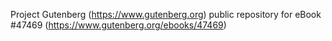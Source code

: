 Project Gutenberg (https://www.gutenberg.org) public repository for eBook #47469 (https://www.gutenberg.org/ebooks/47469)
